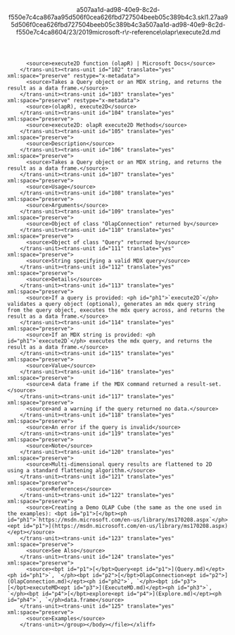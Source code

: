 <?xml version="1.0"?><xliff version="1.2" xmlns="urn:oasis:names:tc:xliff:document:1.2" xmlns:xsi="http://www.w3.org/2001/XMLSchema-instance" xsi:schemaLocation="urn:oasis:names:tc:xliff:document:1.2 xliff-core-1.2-transitional.xsd"><file datatype="xml" original="execute2d.md" source-language="en-US" target-language="en-US"><header><tool tool-id="mdxliff" tool-name="mdxliff" tool-version="1.0-1931010" tool-company="Microsoft" /><xliffext:skl_file_name xmlns:xliffext="urn:microsoft:content:schema:xliffextensions">a507aa1d-ad98-40e9-8c2d-f550e7c4ca867aa95d506f0cea626fbd727504beeb05c389b4c3.skl</xliffext:skl_file_name><xliffext:version xmlns:xliffext="urn:microsoft:content:schema:xliffextensions">1.2</xliffext:version><xliffext:ms.openlocfilehash xmlns:xliffext="urn:microsoft:content:schema:xliffextensions">7aa95d506f0cea626fbd727504beeb05c389b4c3</xliffext:ms.openlocfilehash><xliffext:ms.sourcegitcommit xmlns:xliffext="urn:microsoft:content:schema:xliffextensions">a507aa1d-ad98-40e9-8c2d-f550e7c4ca86</xliffext:ms.sourcegitcommit><xliffext:ms.lasthandoff xmlns:xliffext="urn:microsoft:content:schema:xliffextensions">04/23/2019</xliffext:ms.lasthandoff><xliffext:ms.openlocfilepath xmlns:xliffext="urn:microsoft:content:schema:xliffextensions">microsoft-r\r-reference\olapr\execute2d.md</xliffext:ms.openlocfilepath></header><body><group id="content" extype="content"><trans-unit id="101" translate="yes" xml:space="preserve" restype="x-metadata">
          <source>execute2D function (olapR) | Microsoft Docs</source>
        </trans-unit><trans-unit id="102" translate="yes" xml:space="preserve" restype="x-metadata">
          <source>Takes a Query object or an MDX string, and returns the result as a data frame.</source>
        </trans-unit><trans-unit id="103" translate="yes" xml:space="preserve" restype="x-metadata">
          <source>(olapR), execute2D</source>
        </trans-unit><trans-unit id="104" translate="yes" xml:space="preserve">
          <source>execute2D: olapR execute2D Methods</source>
        </trans-unit><trans-unit id="105" translate="yes" xml:space="preserve">
          <source>Description</source>
        </trans-unit><trans-unit id="106" translate="yes" xml:space="preserve">
          <source>Takes a Query object or an MDX string, and returns the result as a data frame.</source>
        </trans-unit><trans-unit id="107" translate="yes" xml:space="preserve">
          <source>Usage</source>
        </trans-unit><trans-unit id="108" translate="yes" xml:space="preserve">
          <source>Arguments</source>
        </trans-unit><trans-unit id="109" translate="yes" xml:space="preserve">
          <source>Object of class "OlapConnection" returned by</source>
        </trans-unit><trans-unit id="110" translate="yes" xml:space="preserve">
          <source>Object of class "Query" returned by</source>
        </trans-unit><trans-unit id="111" translate="yes" xml:space="preserve">
          <source>String specifying a valid MDX query</source>
        </trans-unit><trans-unit id="112" translate="yes" xml:space="preserve">
          <source>Details</source>
        </trans-unit><trans-unit id="113" translate="yes" xml:space="preserve">
          <source>If a query is provided: <ph id="ph1">`execute2D`</ph> validates a query object (optional), generates an mdx query string from the query object, executes the mdx query across, and returns the result as a data frame.</source>
        </trans-unit><trans-unit id="114" translate="yes" xml:space="preserve">
          <source>If an MDX string is provided: <ph id="ph1">`execute2D`</ph> executes the mdx query, and returns the result as a data frame.</source>
        </trans-unit><trans-unit id="115" translate="yes" xml:space="preserve">
          <source>Value</source>
        </trans-unit><trans-unit id="116" translate="yes" xml:space="preserve">
          <source>A data frame if the MDX command returned a result-set.</source>
        </trans-unit><trans-unit id="117" translate="yes" xml:space="preserve">
          <source>and a warning if the query returned no data.</source>
        </trans-unit><trans-unit id="118" translate="yes" xml:space="preserve">
          <source>An error if the query is invalid</source>
        </trans-unit><trans-unit id="119" translate="yes" xml:space="preserve">
          <source>Note</source>
        </trans-unit><trans-unit id="120" translate="yes" xml:space="preserve">
          <source>Multi-dimensional query results are flattened to 2D using a standard flattening algorithm.</source>
        </trans-unit><trans-unit id="121" translate="yes" xml:space="preserve">
          <source>References</source>
        </trans-unit><trans-unit id="122" translate="yes" xml:space="preserve">
          <source>Creating a Demo OLAP Cube (the same as the one used in the examples): <bpt id="p1">[</bpt><ph id="ph1">`https://msdn.microsoft.com/en-us/library/ms170208.aspx`</ph><ept id="p1">](https://msdn.microsoft.com/en-us/library/ms170208.aspx)</ept></source>
        </trans-unit><trans-unit id="123" translate="yes" xml:space="preserve">
          <source>See Also</source>
        </trans-unit><trans-unit id="124" translate="yes" xml:space="preserve">
          <source><bpt id="p1">[</bpt>Query<ept id="p1">](Query.md)</ept><ph id="ph1">`, `</ph><bpt id="p2">[</bpt>OlapConnection<ept id="p2">](OlapConnection.md)</ept><ph id="ph2">`, `</ph><bpt id="p3">[</bpt>executeMD<ept id="p3">](ExecuteMD.md)</ept><ph id="ph3">`, `</ph><bpt id="p4">[</bpt>explore<ept id="p4">](Explore.md)</ept><ph id="ph4">`, `</ph>data.frame</source>
        </trans-unit><trans-unit id="125" translate="yes" xml:space="preserve">
          <source>Examples</source>
        </trans-unit></group></body></file></xliff>